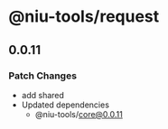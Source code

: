 # @niu-tools/request

## 0.0.11

### Patch Changes

- add shared
- Updated dependencies
  - @niu-tools/core@0.0.11
